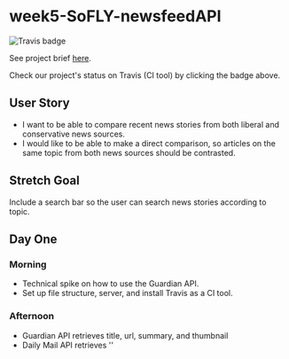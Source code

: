 # week5-SoFLY-newsfeedAPI

![Travis badge](https://travis-ci.org/FAC10/week5-SoFLY-newsfeedAPI.svg?branch=master)

See project brief [here](https://github.com/foundersandcoders/master-reference/blob/master/coursebook/week-5/project.md).

Check our project's status on Travis (CI tool) by clicking the badge above.

## User Story

- I want to be able to compare recent news stories from both liberal and conservative news sources.
- I would like to be able to make a direct comparison, so articles on the same topic from both news sources should be contrasted.

## Stretch Goal

Include a search bar so the user can search news stories according to topic.

## Day One

### Morning

- Technical spike on how to use the Guardian API.
- Set up file structure, server, and install Travis as a CI tool.

### Afternoon

- Guardian API retrieves title, url, summary, and thumbnail
- Daily Mail API retrieves ''
